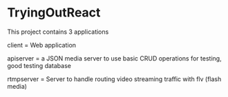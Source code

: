 # TryingOutReact
This project contains 3 applications

client = Web application

apiserver = a JSON media server to use basic CRUD operations for testing, good testing database

rtmpserver = Server to handle routing video streaming traffic with flv (flash media)
